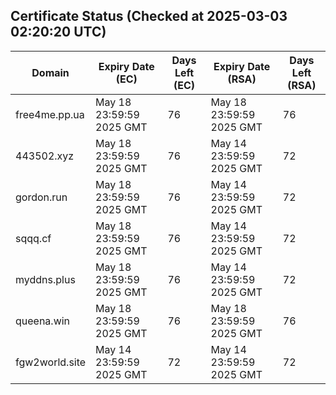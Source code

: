 ## Certificate Status (Checked at 2025-03-03 02:20:20 UTC)
| Domain | Expiry Date (EC) | Days Left (EC) | Expiry Date (RSA) | Days Left (RSA) |
|--------|-------------------|----------------|--------------------|--------------------|
| free4me.pp.ua | May 18 23:59:59 2025 GMT | 76 | May 18 23:59:59 2025 GMT | 76 |
| 443502.xyz | May 18 23:59:59 2025 GMT | 76 | May 14 23:59:59 2025 GMT | 72 |
| gordon.run | May 18 23:59:59 2025 GMT | 76 | May 14 23:59:59 2025 GMT | 72 |
| sqqq.cf | May 18 23:59:59 2025 GMT | 76 | May 14 23:59:59 2025 GMT | 72 |
| myddns.plus | May 18 23:59:59 2025 GMT | 76 | May 14 23:59:59 2025 GMT | 72 |
| queena.win | May 18 23:59:59 2025 GMT | 76 | May 18 23:59:59 2025 GMT | 76 |
| fgw2world.site | May 14 23:59:59 2025 GMT | 72 | May 14 23:59:59 2025 GMT | 72 |
